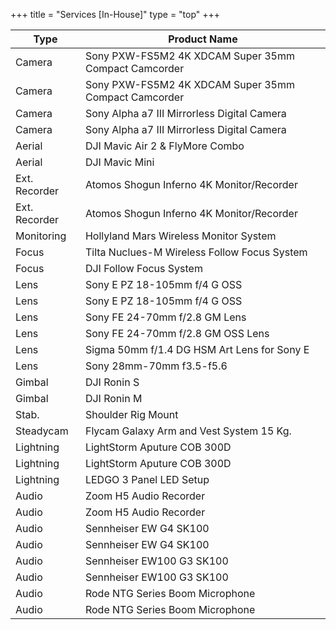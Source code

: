 +++
title = "Services [In-House]"
type = "top"
+++

| Type          | Product Name                                         |
| ------------- | ---------------------------------------------------- |
| Camera        | Sony PXW-FS5M2 4K XDCAM Super 35mm Compact Camcorder |
| Camera        | Sony PXW-FS5M2 4K XDCAM Super 35mm Compact Camcorder |
| Camera        | Sony Alpha a7 III Mirrorless Digital Camera          |
| Camera        | Sony Alpha a7 III Mirrorless Digital Camera          |
| Aerial        | DJI Mavic Air 2 & FlyMore Combo                      |
| Aerial        | DJI Mavic Mini                                       |
| Ext. Recorder | Atomos Shogun Inferno 4K Monitor/Recorder            |
| Ext. Recorder | Atomos Shogun Inferno 4K Monitor/Recorder            |
| Monitoring    | Hollyland Mars Wireless Monitor System               |
| Focus         | Tilta Nuclues-M Wireless Follow Focus System         |
| Focus         | DJI Follow Focus System                              |
| Lens          | Sony E PZ 18-105mm f/4 G OSS                         |
| Lens          | Sony E PZ 18-105mm f/4 G OSS                         |
| Lens          | Sony FE 24-70mm f/2.8 GM Lens                        |
| Lens          | Sony FE 24-70mm f/2.8 GM OSS Lens                    |
| Lens          | Sigma 50mm f/1.4 DG HSM Art Lens for Sony E          |
| Lens          | Sony 28mm-70mm f3.5-f5.6                             |
| Gimbal        | DJI Ronin S                                          |
| Gimbal        | DJI Ronin M                                          |
| Stab.         | Shoulder Rig Mount                                   |
| Steadycam     | Flycam Galaxy Arm and Vest System 15 Kg.             |
| Lightning     | LightStorm Aputure COB 300D                          |
| Lightning     | LightStorm Aputure COB 300D                          |
| Lightning     | LEDGO 3 Panel LED Setup                              |
| Audio         | Zoom H5 Audio Recorder                               |
| Audio         | Zoom H5 Audio Recorder                               |
| Audio         | Sennheiser EW G4 SK100                               |
| Audio         | Sennheiser EW G4 SK100                               |
| Audio         | Sennheiser EW100 G3 SK100                            |
| Audio         | Sennheiser EW100 G3 SK100                            |
| Audio         | Rode NTG Series Boom Microphone                      |
| Audio         | Rode NTG Series Boom Microphone                      |
